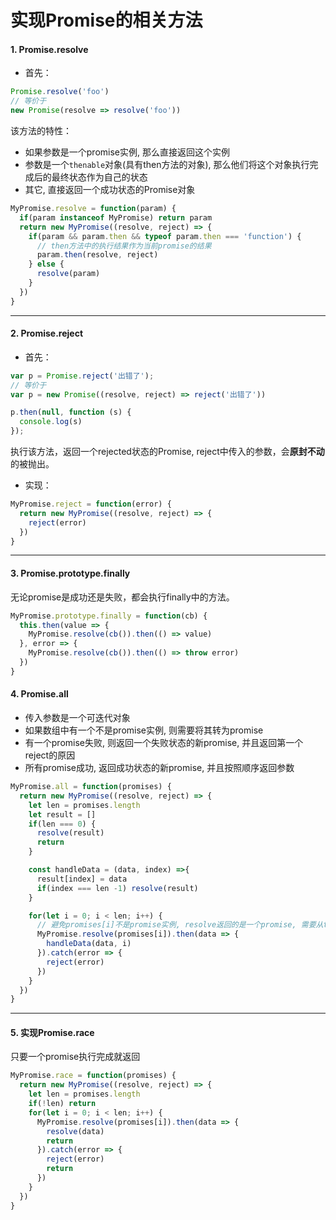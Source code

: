# 实现Promise的相关方法

#### 1. Promise.resolve

- 首先：
```javascript
Promise.resolve('foo')
// 等价于
new Promise(resolve => resolve('foo'))
```

该方法的特性：
- 如果参数是一个promise实例, 那么直接返回这个实例
- 参数是一个`thenable`对象(具有then方法的对象), 那么他们将这个对象执行完成后的最终状态作为自己的状态
- 其它, 直接返回一个成功状态的Promise对象 

```javascript
MyPromise.resolve = function(param) {
  if(param instanceof MyPromise) return param
  return new MyPromise((resolve, reject) => {
    if(param && param.then && typeof param.then === 'function') {
      // then方法中的执行结果作为当前promise的结果
      param.then(resolve, reject)
    } else {
      resolve(param)
    }
  })
}
```
---
#### 2. Promise.reject
- 首先：
```javascript
var p = Promise.reject('出错了');
// 等价于
var p = new Promise((resolve, reject) => reject('出错了'))

p.then(null, function (s) {
  console.log(s)
});
```
执行该方法，返回一个rejected状态的Promise, reject中传入的参数，会**原封不动**的被抛出。

- 实现：
```javascript
MyPromise.reject = function(error) {
  return new MyPromise((resolve, reject) => {
    reject(error)
  })
}
```
---

#### 3. Promise.prototype.finally
无论promise是成功还是失败，都会执行finally中的方法。

```javascript
MyPromise.prototype.finally = function(cb) {
  this.then(value => {
    MyPromise.resolve(cb()).then(() => value)
  }, error => {
    MyPromise.resolve(cb()).then(() => throw error)
  })
}
```

#### 4. Promise.all
- 传入参数是一个可迭代对象
- 如果数组中有一个不是promise实例, 则需要将其转为promise
- 有一个promise失败, 则返回一个失败状态的新promise, 并且返回第一个reject的原因
- 所有promise成功, 返回成功状态的新promise, 并且按照顺序返回参数

```javascript
MyPromise.all = function(promises) {
  return new MyPromise((resolve, reject) => {
    let len = promises.length
    let result = []
    if(len === 0) {
      resolve(result)
      return
    }

    const handleData = (data, index) =>{
      result[index] = data
      if(index === len -1) resolve(result)
    }

    for(let i = 0; i < len; i++) {
      // 避免promises[i]不是promise实例, resolve返回的是一个promise, 需要从then中拿到返回值
      MyPromise.resolve(promises[i]).then(data => {
        handleData(data, i)
      }).catch(error => {
        reject(error)
      })
    }
  })
}
```
---

#### 5. 实现Promise.race
只要一个promise执行完成就返回
```javascript
MyPromise.race = function(promises) {
  return new MyPromise((resolve, reject) => {
    let len = promises.length
    if(!len) return
    for(let i = 0; i < len; i++) {
      MyPromise.resolve(promises[i]).then(data => {
        resolve(data)
        return
      }).catch(error => {
        reject(error)
        return
      })
    }
  })
}
```